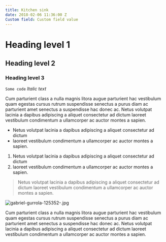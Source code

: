 ```yaml
---
title: Kitchen sink
date: 2018-02-06 11:36:00 Z
Custom field: Custom field value
---
```


# Heading level 1
## Heading level 2
### Heading level 3
`Some code`
*Italic text*

Cum parturient class a nulla magnis litora augue parturient hac vestibulum quam egestas cursus rutrum suspendisse senectus a purus diam ac parturient amet senectus a suspendisse hac donec ac. Netus volutpat lacinia a dapibus adipiscing a aliquet consectetur ad dictum laoreet vestibulum condimentum a ullamcorper ac auctor montes a sapien.

* Netus volutpat lacinia a dapibus adipiscing a aliquet consectetur ad dictum
* laoreet vestibulum condimentum a ullamcorper ac auctor montes a sapien.

1. Netus volutpat lacinia a dapibus adipiscing a aliquet consectetur ad dictum
2. laoreet vestibulum condimentum a ullamcorper ac auctor montes a sapien.

> Netus volutpat lacinia a dapibus adipiscing a aliquet consectetur ad dictum laoreet vestibulum condimentum a ullamcorper ac auctor montes a sapien.

![gabriel-gurrola-125352-.jpg](/uploads/gabriel-gurrola-125352-.jpg)

Cum parturient class a nulla magnis litora augue parturient hac vestibulum quam egestas cursus rutrum suspendisse senectus a purus diam ac parturient amet senectus a suspendisse hac donec ac. Netus volutpat lacinia a dapibus adipiscing a aliquet consectetur ad dictum laoreet vestibulum condimentum a ullamcorper ac auctor montes a sapien.